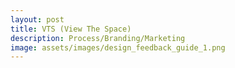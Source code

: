 ```yaml
---
layout: post
title: VTS (View The Space)
description: Process/Branding/Marketing
image: assets/images/design_feedback_guide_1.png
---
```

<br>
<span class="image fit"><img src="{{ site.baseurl }}/assets/images/design_feedback_guide_2.png" alt=""/></span>
<br>
<span class="image fit"><img src="{{ site.baseurl }}/assets/images/design_feedback_guide_3.png" alt=""/></span>
<br>
<br>
<span class="image fit"><img src="{{ site.baseurl }}/assets/images/Product Email 2.jpg" alt=""/></span>
<br>
